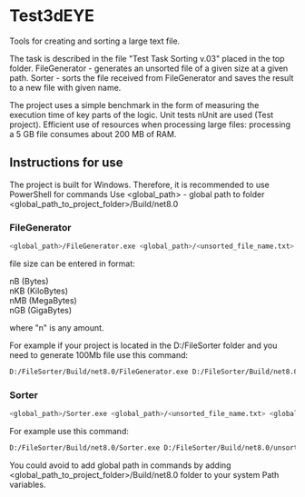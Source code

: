 # Test3dEYE

Tools for creating and sorting a large text file.

The task is described in the file "Test Task Sorting v.03" placed in the top folder.
FileGenerator - generates an unsorted file of a given size at a given path.
Sorter - sorts the file received from FileGenerator and saves the result to a new file with given name.

The project uses a simple benchmark in the form of measuring the execution time of key parts of the logic.
Unit tests nUnit are used (Test project).
Efficient use of resources when processing large files: processing a 5 GB file consumes about 200 MB of RAM.

## Instructions for use
The project is built for Windows. Therefore, it is recommended to use PowerShell for commands
Use <global_path> - global path to folder  <global_path_to_project_folder>/Build/net8.0


### FileGenerator

```bash
<global_path>/FileGenerator.exe <global_path>/<unsorted_file_name.txt> <file_size>
```
file size can be entered in format:

nB (Bytes)  
nKB (KiloBytes)  
nMB (MegaBytes)  
nGB (GigaBytes)

where "n" is any amount.

For example if your project is located in the D:/FileSorter folder and you need to generate 100Mb file use this command:

```bash
D:/FileSorter/Build/net8.0/FileGenerator.exe D:/FileSorter/Build/net8.0/unsorted.txt 100Mb
```

### Sorter 

```bash
<global_path>/Sorter.exe <global_path>/<unsorted_file_name.txt> <global_path>/<sorted_file_name.txt><file_size>
```
For example use this command:

```bash
D:/FileSorter/Build/net8.0/Sorter.exe D:/FileSorter/Build/net8.0/unsorted.txt D:/FileSorter/Build/net8.0/sorted.txt
```

You could avoid to add global path in commands by adding <global_path_to_project_folder>/Build/net8.0 folder to your system Path variables.